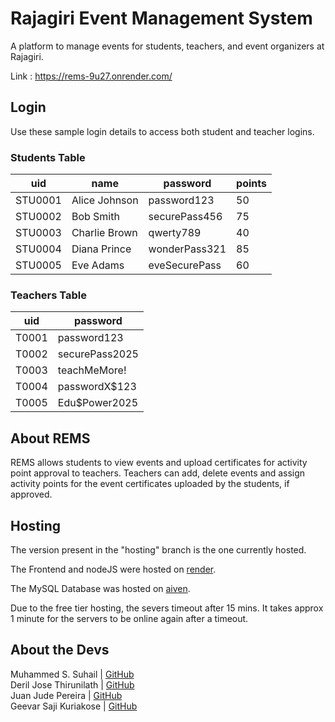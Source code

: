 # Rajagiri Event Management System

A platform to manage events for students, teachers, and event organizers at Rajagiri.

Link : https://rems-9u27.onrender.com/

## Login

Use these sample login details to access both student and teacher logins.

### Students Table

| uid     | name           | password      | points |
| ------- | -------------- | ------------- | ------ |
| STU0001 | Alice Johnson  | password123   | 50     |
| STU0002 | Bob Smith      | securePass456 | 75     |
| STU0003 | Charlie Brown  | qwerty789     | 40     |
| STU0004 | Diana Prince   | wonderPass321 | 85     |
| STU0005 | Eve Adams      | eveSecurePass | 60     |

### Teachers Table

| uid   | password       |
| ----- | -------------- |
| T0001 | password123    |
| T0002 | securePass2025 |
| T0003 | teachMeMore!   |
| T0004 | passwordX$123  |
| T0005 | Edu$Power2025  |


## About REMS

REMS allows students to view events and upload certificates for activity point approval to teachers. Teachers can add, delete events and assign activity points for the event certificates uploaded by the students, if approved.

## Hosting
The version present in the "hosting" branch is the one currently hosted.

The Frontend and nodeJS were hosted on [render](https://render.com/).

The MySQL Database was hosted on [aiven](https://aiven.io/).

Due to the free tier hosting, the severs timeout after 15 mins. It takes approx 1 minute for the servers to be online again after a timeout.

## About the Devs

Muhammed S. Suhail | [GitHub](https://github.com/svhl)\
Deril Jose Thirunilath | [GitHub](https://github.com/deriljose)\
Juan Jude Pereira | [GitHub](https://github.com/juanpereiira)\
Geevar Saji Kuriakose | [GitHub](https://github.com/Geevar12)
